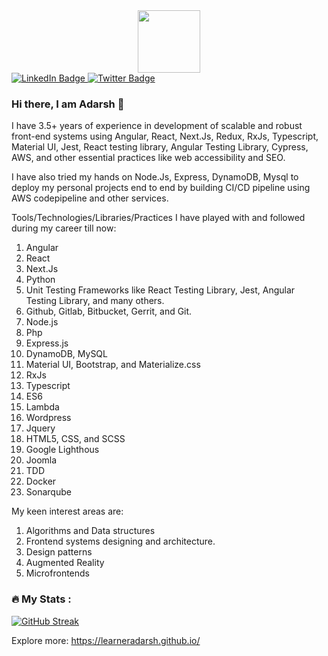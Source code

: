 <div id="header" align="center">
  <img src="https://media.giphy.com/media/M9gbBd9nbDrOTu1Mqx/giphy.gif" width="100"/>
</div>
<div id="badges">
  <a href="https://linkedin.com/in/learneradarsh/">
    <img src="https://img.shields.io/badge/LinkedIn-blue?style=for-the-badge&logo=linkedin&logoColor=white" alt="LinkedIn Badge"/>
  </a>
  <a href="https://twitter.com/learneradarsh">
    <img src="https://img.shields.io/badge/Twitter-blue?style=for-the-badge&logo=twitter&logoColor=white" alt="Twitter Badge"/>
  </a>
</div>
<img src="https://komarev.com/ghpvc/?username=learneradarsh&style=flat-square&color=blue" alt=""/>



### Hi there, I am Adarsh 👋

I have 3.5+ years of experience in development of scalable and robust front-end systems using Angular, React, Next.Js, Redux, RxJs, Typescript, Material UI, Jest, React testing library, Angular Testing Library, Cypress, AWS, and other essential practices like web accessibility and SEO.

 I have also tried my hands on Node.Js, Express, DynamoDB, Mysql to deploy my personal projects end to end by building CI/CD pipeline using AWS codepipeline and other services.


Tools/Technologies/Libraries/Practices I have played with and followed during my career till now:
1. Angular
2. React
3. Next.Js
4. Python
5. Unit Testing Frameworks like React Testing Library, Jest, Angular Testing Library, and many others.
6. Github, Gitlab, Bitbucket, Gerrit, and Git.
7. Node.js
8. Php
9. Express.js
10. DynamoDB, MySQL
11. Material UI, Bootstrap, and Materialize.css
12. RxJs
13. Typescript
14. ES6
15. Lambda
16. Wordpress
17. Jquery
18. HTML5, CSS, and SCSS
19. Google Lighthous
20. Joomla
21. TDD
22. Docker
23. Sonarqube

My keen interest areas are:
1. Algorithms and Data structures
2. Frontend systems designing and architecture.
3. Design patterns
4. Augmented Reality
5. Microfrontends


### :fire: My Stats :
[![GitHub Streak](https://github-readme-streak-stats.herokuapp.com?user=learneradarsh&theme=dark&hide_border=true&date_format=M%20j%5B%2C%20Y%5D)](https://git.io/streak-stats)



Explore more:
https://learneradarsh.github.io/



